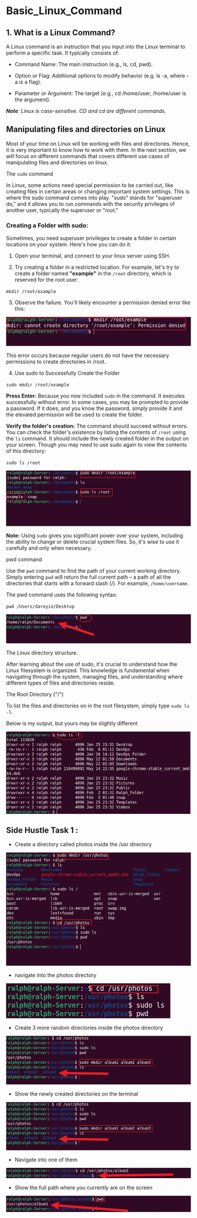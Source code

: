 # Basic_Linux_Command

## 1. What is a Linux Command?

A Linux command is an instruction that you input into the Linux terminal to perform a specific task. It typically consists of:

- Command Name: The main instruction (e.g., ls, cd, pwd).

- Option or Flag: Additional options to modify behavior (e.g. ls -a, where -a is a flag).

- Parameter or Argument: The target (e.g., cd /home/user, /home/user is the argument).

_**Note**: Linux is case-sensitive. CD and cd are different commands._

## Manipulating files and directories on Linux

Most of your time on Linux will be working with files and directories. Hence, it is very important to know how to work with them. In the next section, we will focus on different commands that covers different use cases of manipulating files and directories on linux.

The `sudo` command

In Linux, some actions need special permission to be carried out, like creating files in certain areas or changing important system settings. This is where the sudo command comes into play. "sudo" stands for "superuser do," and it allows you to run commands with the security privileges of another user, typically the superuser or "root."

### Creating a Folder with sudo:

Sometimes, you need superuser privileges to create a folder in certain locations on your system. Here's how you can do it:

1. Open your terminal, and connect to your linux server using SSH.

2. Try creating a folder in a restricted location. For example, let's try to create a folder named **"example"** in the `/root` directory, which is reserved for the root user:

`mkdir /root/example`

3. Observe the failure. You'll likely encounter a permission denied error like this:

![mkdir](./img/1.creating%20a%20file.png)

This error occurs because regular users do not have the necessary permissions to create directories in /root.

4. Use sudo to Successfully Create the Folder

`sudo mkdir /root/example`

**Press Enter:** Because you now included `sudo` in the command. It executes successfully without error. In some cases, you may be prompted to provide a password. If it does, and you know the password, simply provide it and the elevated permission will be used to create the folder.

**Verify the folder's creation:** The command should succeed without errors. You can check the folder's existence by listing the contents of `/root` using the `ls` command. It should include the newly created folder in the output on your screen. Though you may need to use sudo again to view the contents of this directory:

`sudo ls /root`

![sudo](./img/2.example%20folder.png)

**Note:** Using `sudo` gives you significant power over your system, including the ability to change or delete crucial system files. So, it's wise to use it carefully and only when necessary.

pwd command

Use the `pwd` command to find the path of your current working directory. Simply entering `pwd` will return the full current path – a path of all the directories that starts with a forward slash (/). For example, `/home/username`.

The pwd command uses the following syntax:

``pwd
/Users/dareyio/Desktop
``

![pwd](./img/3.pwd.png)

The Linux directory structure.

After learning about the use of sudo, it's crucial to understand how the Linux filesystem is organized. This knowledge is fundamental when navigating through the system, managing files, and understanding where different types of files and directories reside.

The Root Directory ("/")

To list the files and directories on in the root filesystem, simply type `sudo ls -l`.

Below is my output, but yours may be slightly different

![directories](./img/4.directories.png)

## Side Hustle Task 1 :

- Create a directory called photos inside the /usr directory

![](./img/5.photos.png)

- navigate into the photos directory

![](./img/photo.png)

- Create 3 more random directories inside the photos directory

![](./img/6.inside%20folder.png)

- Show the newly created directories on the terminal

![](./img/6.inside%20folder.png)

- Navigate into one of them

![](./img/7.album1.png)

- Show the full path where you currently are on the screen

![](./img/8.album1.png)




